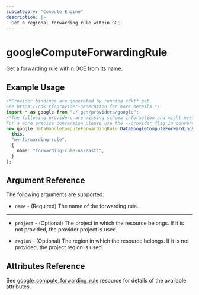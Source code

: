 ```yaml
---
subcategory: "Compute Engine"
description: |-
  Get a regional forwarding rule within GCE.
---
```


# googleComputeForwardingRule

Get a forwarding rule within GCE from its name.

## Example Usage

```typescript
/*Provider bindings are generated by running cdktf get.
See https://cdk.tf/provider-generation for more details.*/
import * as google from "./.gen/providers/google";
/*The following providers are missing schema information and might need manual adjustments to synthesize correctly: google.
For a more precise conversion please use the --provider flag in convert.*/
new google.dataGoogleComputeForwardingRule.DataGoogleComputeForwardingRule(
  this,
  "my-forwarding-rule",
  {
    name: "forwarding-rule-us-east1",
  }
);

```

## Argument Reference

The following arguments are supported:

* `name` - (Required) The name of the forwarding rule.

***

*   `project` - (Optional) The project in which the resource belongs. If it
    is not provided, the provider project is used.

*   `region` - (Optional) The region in which the resource belongs. If it
    is not provided, the project region is used.

## Attributes Reference

See [google\_compute\_forwarding\_rule](https://registry.terraform.io/providers/hashicorp/google/latest/docs/resources/compute_forwarding_rule) resource for details of the available attributes.
